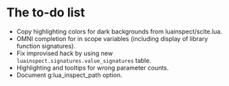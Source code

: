 # The to-do list

 * Copy highlighting colors for dark backgrounds from luainspect/scite.lua.
 * OMNI completion for in scope variables (including display of library function signatures).
 * Fix improvised hack by using new `luainspect.signatures.value_signatures` table.
 * Highlighting and tooltips for wrong parameter counts.
 * Document g:lua_inspect_path option.
